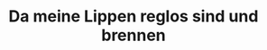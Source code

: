 ---
tags: song
title: Da meine Lippen reglos sind und brennen
composer: Arnold Schoenberg
singer: Leila Pfister
mp3: /static/audio/mp3/leila04.mp3
ogg: /static/audio/ogg/leila04.ogg
---